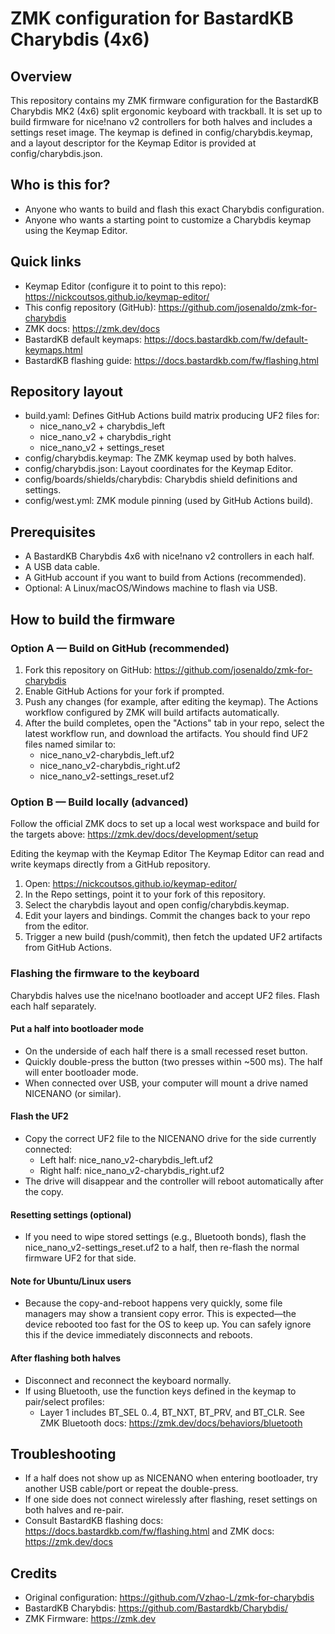 # ZMK configuration for BastardKB Charybdis (4x6)

## Overview

This repository contains my ZMK firmware configuration for the BastardKB Charybdis MK2 (4x6) split
ergonomic keyboard with trackball. It is set up to build firmware for nice!nano v2 controllers for
both halves and includes a settings reset image. The keymap is defined in config/charybdis.keymap,
and a layout descriptor for the Keymap Editor is provided at config/charybdis.json.

## Who is this for?

- Anyone who wants to build and flash this exact Charybdis configuration.
- Anyone who wants a starting point to customize a Charybdis keymap using the Keymap Editor.

## Quick links

- Keymap Editor (configure it to point to this repo): https://nickcoutsos.github.io/keymap-editor/
- This config repository (GitHub): https://github.com/josenaldo/zmk-for-charybdis
- ZMK docs: https://zmk.dev/docs
- BastardKB default keymaps: https://docs.bastardkb.com/fw/default-keymaps.html
- BastardKB flashing guide: https://docs.bastardkb.com/fw/flashing.html

## Repository layout

- build.yaml: Defines GitHub Actions build matrix producing UF2 files for:
    - nice_nano_v2 + charybdis_left
    - nice_nano_v2 + charybdis_right
    - nice_nano_v2 + settings_reset
- config/charybdis.keymap: The ZMK keymap used by both halves.
- config/charybdis.json: Layout coordinates for the Keymap Editor.
- config/boards/shields/charybdis: Charybdis shield definitions and settings.
- config/west.yml: ZMK module pinning (used by GitHub Actions build).

## Prerequisites

- A BastardKB Charybdis 4x6 with nice!nano v2 controllers in each half.
- A USB data cable.
- A GitHub account if you want to build from Actions (recommended).
- Optional: A Linux/macOS/Windows machine to flash via USB.

## How to build the firmware

### Option A — Build on GitHub (recommended)

1) Fork this repository on GitHub: https://github.com/josenaldo/zmk-for-charybdis
2) Enable GitHub Actions for your fork if prompted.
3) Push any changes (for example, after editing the keymap). The Actions workflow configured by ZMK
   will build artifacts automatically.
4) After the build completes, open the "Actions" tab in your repo, select the latest workflow run,
   and download the artifacts. You should find UF2 files named similar to:
    - nice_nano_v2-charybdis_left.uf2
    - nice_nano_v2-charybdis_right.uf2
    - nice_nano_v2-settings_reset.uf2

### Option B — Build locally (advanced)

Follow the official ZMK docs to set up a local west workspace and build for the targets
above: https://zmk.dev/docs/development/setup

Editing the keymap with the Keymap Editor
The Keymap Editor can read and write keymaps directly from a GitHub repository.

1) Open: https://nickcoutsos.github.io/keymap-editor/
2) In the Repo settings, point it to your fork of this repository.
3) Select the charybdis layout and open config/charybdis.keymap.
4) Edit your layers and bindings. Commit the changes back to your repo from the editor.
5) Trigger a new build (push/commit), then fetch the updated UF2 artifacts from GitHub Actions.

### Flashing the firmware to the keyboard

Charybdis halves use the nice!nano bootloader and accept UF2 files. Flash each half separately.

#### Put a half into bootloader mode

- On the underside of each half there is a small recessed reset button.
- Quickly double-press the button (two presses within ~500 ms). The half will enter bootloader mode.
- When connected over USB, your computer will mount a drive named NICENANO (or similar).

#### Flash the UF2

- Copy the correct UF2 file to the NICENANO drive for the side currently connected:
    - Left half: nice_nano_v2-charybdis_left.uf2
    - Right half: nice_nano_v2-charybdis_right.uf2
- The drive will disappear and the controller will reboot automatically after the copy.

#### Resetting settings (optional)

- If you need to wipe stored settings (e.g., Bluetooth bonds), flash the
  nice_nano_v2-settings_reset.uf2 to a half, then re-flash the normal firmware UF2 for that side.

#### Note for Ubuntu/Linux users

- Because the copy-and-reboot happens very quickly, some file managers may show a transient copy
  error. This is expected—the device rebooted too fast for the OS to keep up. You can safely ignore
  this if the device immediately disconnects and reboots.

#### After flashing both halves

- Disconnect and reconnect the keyboard normally.
- If using Bluetooth, use the function keys defined in the keymap to pair/select profiles:
    - Layer 1 includes BT_SEL 0..4, BT_NXT, BT_PRV, and BT_CLR. See ZMK Bluetooth
      docs: https://zmk.dev/docs/behaviors/bluetooth

## Troubleshooting

- If a half does not show up as NICENANO when entering bootloader, try another USB cable/port or
  repeat the double-press.
- If one side does not connect wirelessly after flashing, reset settings on both halves and re-pair.
- Consult BastardKB flashing docs: https://docs.bastardkb.com/fw/flashing.html and ZMK
  docs: https://zmk.dev/docs

## Credits

- Original configuration: https://github.com/Vzhao-L/zmk-for-charybdis
- BastardKB Charybdis: https://github.com/Bastardkb/Charybdis/
- ZMK Firmware: https://zmk.dev
